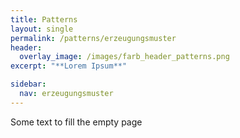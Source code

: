```yaml
---
title: Patterns
layout: single
permalink: /patterns/erzeugungsmuster
header:
  overlay_image: /images/farb_header_patterns.png
excerpt: "**Lorem Ipsum**"

sidebar:
  nav: erzeugungsmuster
---
```


Some text to fill the empty page